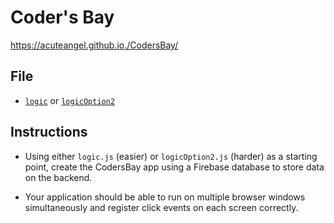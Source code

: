 # Coder's Bay

https://acuteangel.github.io./CodersBay/

## File

* [`logic`](Unsolved/logic.js) or [`logicOption2`](Unsolved/logicOption2.js)

## Instructions

* Using either `logic.js` (easier) or `logicOption2.js` (harder) as a starting point, create the CodersBay app using a Firebase database to store data on the backend.

* Your application should be able to run on multiple browser windows simultaneously and register click events on each screen correctly.
